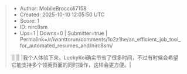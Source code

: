 > - Author: MobileBroccoli7158
> - Created: 2025-10-10 12:05:50 UTC
> - Score: 1
> - ID: nirc8sm
> - Ups=1 | Downs=0 | Submitter=true | Permalink=/r/iwanttorun/comments/1o2z1he/an_efficient_job_tool_for_automated_resumes_and/nirc8sm/
>
> ||
> ||
> |我个人体验下来，LuckyKoi确实节省了很多时间，不过有时候会希望它能支持多个领英页面的同时操作，这样会更方便。|
